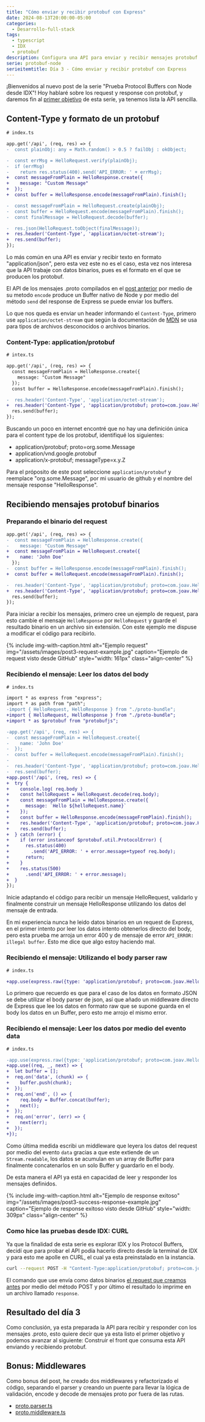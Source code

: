 ```yaml
---
title: "Cómo enviar y recibir protobuf con Express"
date: 2024-08-13T20:00:00-05:00
categories:
  - Desarrollo-full-stack
tags:
  - typescript
  - IDX
  - protobuf
description: Configura una API para enviar y recibir mensajes protobuf con Node.js y Express. Aprende sobre Content-Type, headers, y pruebas con CURL.
serie: protobuf-node
serieitemtitle: Día 3 - Cómo enviar y recibir protobuf con Express
---
```


¡Bienvenidos al nuevo post de la serie "Prueba Protocol Buffers con Node desde IDX"! Hoy hablaré sobre los request y response con protobuf, y daremos fin al [primer objetivo](https://joav.github.io/desarrollando-al-desarrollador/categorias/desarrollo-full-stack/prueba-protobuf-node-dia-1/#objetivos) de esta seríe, ya tenemos lista la API sencilla.

## Content-Type y formato de un protobuf

```diff
# index.ts

app.get('/api', (req, res) => {
-  const plainObj: any = Math.random() > 0.5 ? failObj : okObject;

-  const errMsg = HelloRequest.verify(plainObj);
-  if (errMsg)
-    return res.status(400).send('API_ERROR: ' + errMsg);
+  const messageFromPlain = HelloResponse.create({
+    message: "Custom Message"
+  });
+  const buffer = HelloResponse.encode(messageFromPlain).finish();

-  const messageFromPlain = HelloRequest.create(plainObj);
-  const buffer = HelloRequest.encode(messageFromPlain).finish();
-  const finalMessage = HelloRequest.decode(buffer);

-  res.json(HelloRequest.toObject(finalMessage));
+  res.header('Content-Type', 'application/octet-stream');
+  res.send(buffer);
});
```

Lo más común en una API es enviar y recibir texto en formato "application/json", pero esta vez este no es el caso, esta vez nos interesa que la API trabaje con datos binarios, pues es el formato en el que se producen los protobuf.

El API de los mensajes .proto compilados en el [post anterior](https://joav.github.io/desarrollando-al-desarrollador/categorias/desarrollo-full-stack/compilar-mensajes-proto/) por medio de su metodo `encode` produce un Buffer nativo de Node y por medio del método `send` del response de Express se puede enviar los buffers.

Lo que nos queda es enviar un header informando el `Content-Type`, primero use `application/octet-stream` que según la documentación de [MDN](https://developer.mozilla.org/en-US/docs/Web/HTTP/Basics_of_HTTP/MIME_types/Common_types) se usa para tipos de archivos desconocidos o archivos binarios.

### Content-Type: application/protobuf

```diff
# intex.ts

app.get('/api', (req, res) => {
  const messageFromPlain = HelloResponse.create({
    message: "Custom Message"
  });
  const buffer = HelloResponse.encode(messageFromPlain).finish();

-  res.header('Content-Type', 'application/octet-stream');
+  res.header('Content-Type', 'application/protobuf; proto=com.joav.HelloResponse');
  res.send(buffer);
});
```

Buscando un poco en internet encontré que no hay una definición única para el content type de los protobuf, identifiqué los siguientes:
* application/protobuf; proto=org.some.Message
* application/vnd.google.protobuf
* application/x-protobuf; messageType=x.y.Z

Para el próposito de este post seleccione `application/protobuf` y reemplace "org.some.Message", por mi usuario de github y el nombre del mensaje response "HelloResponse".

## Recibiendo mensajes protobuf binarios

### Preparando el binario del request

```diff
app.get('/api', (req, res) => {
-  const messageFromPlain = HelloResponse.create({
-    message: "Custom Message"
+  const messageFromPlain = HelloRequest.create({
+    name: 'John Doe'
  });
-  const buffer = HelloResponse.encode(messageFromPlain).finish();
+  const buffer = HelloRequest.encode(messageFromPlain).finish();

-  res.header('Content-Type', 'application/protobuf; proto=com.joav.HelloResponse');
+  res.header('Content-Type', 'application/protobuf; proto=com.joav.HelloRequest');
  res.send(buffer);
});
```

Para iniciar a recibir los mensajes, primero cree un ejemplo de request, para esto cambie el mensaje `HelloResponse` por `HelloRequest` y guarde el resultado binario en un archivo sin extensión. Con este ejemplo me dispuse a modificar el código para recibirlo.

{% include img-with-caption.html alt="Ejemplo request" img="/assets/images/post3-request-example.jpg" caption="Ejemplo de request visto desde GitHub" style="width: 161px" class="align-center" %}

### Recibiendo el mensaje: Leer los datos del body

```diff
# index.ts

import * as express from "express";
import * as path from "path";
-import { HelloRequest, HelloResponse } from "./proto-bundle";
+import { HelloRequest, HelloResponse } from "./proto-bundle";
+import * as $protobuf from "protobufjs";

-app.get('/api', (req, res) => {
-  const messageFromPlain = HelloRequest.create({
-    name: 'John Doe'
-  });
-  const buffer = HelloRequest.encode(messageFromPlain).finish();
-
-  res.header('Content-Type', 'application/protobuf; proto=com.joav.HelloRequest');
-  res.send(buffer);
+app.post('/api', (req, res) => {
+  try {
+    console.log( req.body )
+    const helloRequest = HelloRequest.decode(req.body);
+    const messageFromPlain = HelloResponse.create({
+      message: `Hello ${helloRequest.name}`
+    });
+    const buffer = HelloResponse.encode(messageFromPlain).finish();
+    res.header('Content-Type', 'application/protobuf; proto=com.joav.HelloResponse');
+    res.send(buffer);
+  } catch (error) {
+    if (error instanceof $protobuf.util.ProtocolError) {
+      res.status(400)
+        .send('API_ERROR: ' + error.message+typeof req.body);
+      return;
+    }
+    res.status(500)
+      .send('API_ERROR: ' + error.message);
+  }
});
```

Inicie adaptando el código para recibir un mensaje HelloRequest, validarlo y finalmente construir un mensaje HelloResponse utilizando los datos del mensaje de entrada.

En mi experiencia nunca he leido datos binarios en un request de Express, en el primer intento por leer los datos intento obtenerlos directo del body, pero esta prueba me arroja un error 400 y de mensaje de error `API_ERROR: illegal buffer`. Esto me dice que algo estoy haciendo mal.

### Recibiendo el mensaje: Utilizando el body parser raw

```diff
# index.ts

+app.use(express.raw({type: 'application/protobuf; proto=com.joav.HelloRequest'}));
```

Lo primero que recuerdo es que para el caso de los datos en formato JSON se debe utilizar el body parser de json, así que añado un middleware directo de Express que lee los datos en formato raw que se supone guarda en el body los datos en un Buffer, pero esto me arrojo el mismo error.

### Recibiendo el mensaje: Leer los datos por medio del evento data

```diff
# index.ts

-app.use(express.raw({type: 'application/protobuf; proto=com.joav.HelloRequest'}));
+app.use((req, _, next) => {
+  let buffer = [];
+  req.on('data', (chunk) => {
+    buffer.push(chunk);
+  });
+  req.on('end', () => {
+    req.body = Buffer.concat(buffer);
+    next();
+  });
+  req.on('error', (err) => {
+    next(err);
+  });
+});
```

Como última medida escribi un middleware que leyera los datos del request por medio del evento `data` gracias a que este extiende de un `Stream.readable`, los datos se acumulan en un array de Buffer para finalmente concatenarlos en un solo Buffer y guardarlo en el body.

De esta manera el API ya está en capacidad de leer y responder los mensajes definidos.

{% include img-with-caption.html alt="Ejemplo de response exitoso" img="/assets/images/post3-success-response-example.jpg" caption="Ejemplo de response exitoso visto desde GitHub" style="width: 309px" class="align-center" %}

### Como hice las pruebas desde IDX: CURL

Ya que la finalidad de esta serie es explorar IDX y los Protocol Buffers, decidí que para probar el API podía hacerlo directo desde la terminal de IDX y para esto me apolle en CURL, el cual ya esta preinstalado en la instancia.

```bash
curl --request POST -H "Content-Type:application/protobuf; proto=com.joav.HelloRequest" --data-binary @examples/request  http://localhost:9002/api > response
```

El comando que use envía como datos binarios [el request que creamos antes](#preparando-el-binario-del-request) por medio del método POST y por último el resultado lo imprime en un archivo llamado `response`.

## Resultado del día 3

Como conclusión, ya esta preparada la API para recibir y responder con los mensajes .proto, esto quiere decir que ya esta listo el primer objetivo y podemos avanzar al siguiente: Construir el front que consuma esta API enviando y recibiendo protobuf.

## Bonus: Middlewares

Como bonus del post, he creado dos middlewares y refactorizado el código, separando el parser y creando un puente para llevar la lógica de validación, encode y decode de mensajes proto por fuera de las rutas.

* [proto.parser.ts](https://github.com/joav/poc-node-protobuf/blob/main/proto.parser.ts)
* [proto.middleware.ts](https://github.com/joav/poc-node-protobuf/blob/main/proto.middleware.ts)